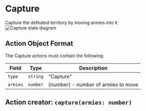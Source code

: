 

# Capture
Capture the defeated territory by moving armies into it
![Capture state diagram](../docs/actions/capture.svg)
  

## Action Object Format
The Capture actions must contain the following:

Field        | Type       | Description
------------ | ---------- | -----------
`type`     | `string` | "Capture"
`armies` | `number` | {number} - number of armies to move


## Action creator: `capture(armies: number)`

  
  